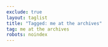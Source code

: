 ```yaml
---
exclude: true
layout: taglist
title: "Tagged: me at the archives"
tag: me at the archives
robots: noindex
---
```

